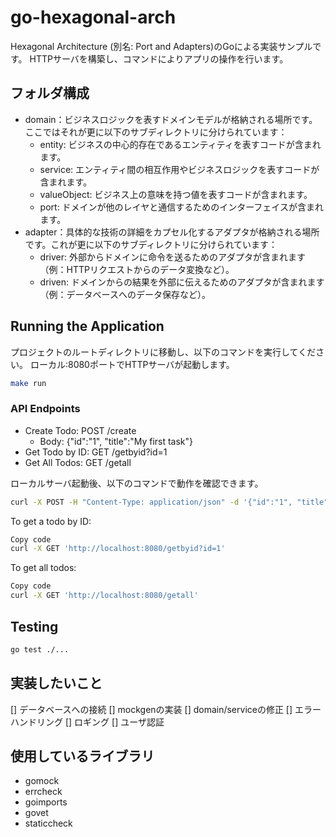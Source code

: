 # go-hexagonal-arch

Hexagonal Architecture (別名: Port and Adapters)のGoによる実装サンプルです。
HTTPサーバを構築し、コマンドによりアプリの操作を行います。

## フォルダ構成

- domain：ビジネスロジックを表すドメインモデルが格納される場所です。ここではそれが更に以下のサブディレクトリに分けられています：
  - entity: ビジネスの中心的存在であるエンティティを表すコードが含まれます。
  - service: エンティティ間の相互作用やビジネスロジックを表すコードが含まれます。
  - valueObject: ビジネス上の意味を持つ値を表すコードが含まれます。
  - port: ドメインが他のレイヤと通信するためのインターフェイスが含まれます。
- adapter：具体的な技術の詳細をカプセル化するアダプタが格納される場所です。これが更に以下のサブディレクトリに分けられています：
  - driver: 外部からドメインに命令を送るためのアダプタが含まれます（例：HTTPリクエストからのデータ変換など）。
  - driven: ドメインからの結果を外部に伝えるためのアダプタが含まれます（例：データベースへのデータ保存など）。

## Running the Application

プロジェクトのルートディレクトリに移動し、以下のコマンドを実行してください。
ローカル:8080ポートでHTTPサーバが起動します。

```bash Copy code
make run
```

### API Endpoints

- Create Todo: POST /create
  - Body: {"id":"1", "title":"My first task"}
- Get Todo by ID: GET /getbyid?id=1
- Get All Todos: GET /getall

ローカルサーバ起動後、以下のコマンドで動作を確認できます。

``` bash
curl -X POST -H "Content-Type: application/json" -d '{"id":"1", "title":"My first task"}' 'http://localhost:8080/create'
```

To get a todo by ID:

``` bash Copy code
Copy code
curl -X GET 'http://localhost:8080/getbyid?id=1'
```

To get all todos:

``` bash Copy code
Copy code
curl -X GET 'http://localhost:8080/getall'
```

## Testing

``` bash Copy code
go test ./...
```

## 実装したいこと

[] データベースへの接続
[] mockgenの実装
[] domain/serviceの修正
[] エラーハンドリング
[] ロギング
[] ユーザ認証

## 使用しているライブラリ

- gomock
- errcheck
- goimports
- govet
- staticcheck
